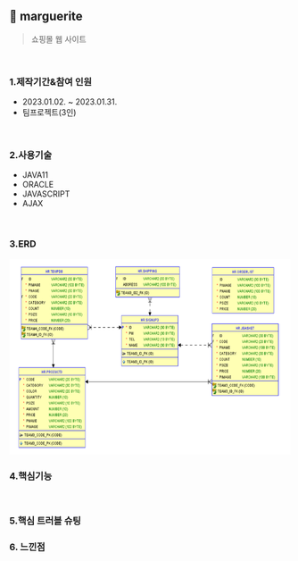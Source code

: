 ## :pushpin: marguerite
>쇼핑몰 웹 사이트 


</br>

### 1.제작기간&참여 인원
* 2023.01.02. ~ 2023.01.31.   
* 팀프로젝트(3인)

</br>

### 2.사용기술
* JAVA11   
* ORACLE   
* JAVASCRIPT   
* AJAX

</br>

### 3.ERD
<img src="./ERD.png" width="700" height="350">

</br>

### 4.핵심기능

</br>

### 5.핵심 트러블 슈팅 

### 6. 느낀점


